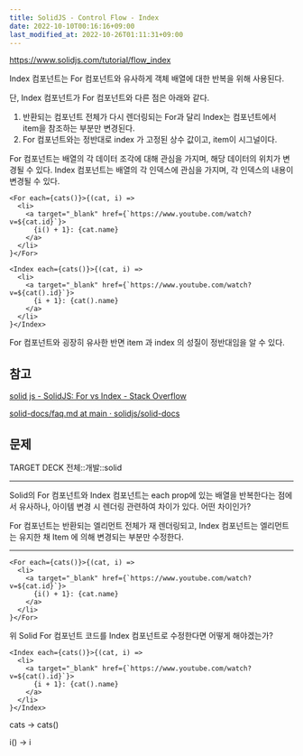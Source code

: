 ```yaml
---
title: SolidJS - Control Flow - Index
date: 2022-10-10T00:16:16+09:00
last_modified_at: 2022-10-26T01:11:31+09:00
---
```



https://www.solidjs.com/tutorial/flow_index

Index 컴포넌트는 For 컴포넌트와 유사하게 객체 배열에 대한 반복을 위해 사용된다.

단, Index 컴포넌트가 For 컴포넌트와 다른 점은 아래와 같다.
1. 반환되는 컴포넌트 전체가 다시 렌더링되는 For과 달리 Index는 컴포넌트에서 item을 참조하는 부분만 변경된다.
2. For 컴포넌트와는 정반대로 index 가 고정된 상수 값이고, item이 시그널이다.

For 컴포넌트는 배열의 각 데이터 조각에 대해 관심을 가지며, 해당 데이터의 위치가 변경될 수 있다. Index 컴포넌트는 배열의 각 인덱스에 관심을 가지며, 각 인덱스의 내용이 변경될 수 있다.

```tsx
<For each={cats()}>{(cat, i) =>
  <li>
    <a target="_blank" href={`https://www.youtube.com/watch?v=${cat.id}`}>
      {i() + 1}: {cat.name}
    </a>
  </li>
}</For>
```

```tsx
<Index each={cats()}>{(cat, i) =>
  <li>
    <a target="_blank" href={`https://www.youtube.com/watch?v=${cat().id}`}>
      {i + 1}: {cat().name}
    </a>
  </li>
}</Index>
```

For 컴포넌트와 굉장히 유사한 반면 item 과 index 의 성질이 정반대임을 알 수 있다.

## 참고

[solid js - SolidJS: For vs Index - Stack Overflow](https://stackoverflow.com/questions/70819075/solidjs-for-vs-index)

[solid-docs/faq.md at main · solidjs/solid-docs](https://github.com/solidjs/solid-docs/blob/main/langs/en/guides/faq.md#why-shouldnt-i-use-map-in-my-template-and-whats-the-difference-between-for-and-index)

## 문제
TARGET DECK
전체::개발::solid

---

<!--ankiQ-->

Solid의 For 컴포넌트와 Index 컴포넌트는 each prop에 있는 배열을 반복한다는 점에서 유사하나, 아이템 변경 시 렌더링 관련하여 차이가 있다. 어떤 차이인가?

<!--ankiA-->

For 컴포넌트는 반환되는 엘리먼트 전체가 재 렌더링되고, Index 컴포넌트는 엘리먼트는 유지한 채  Item 에 의해 변경되는 부분만 수정한다.

<!--ankiE-->
<!--ID: 1664953255292-->

---

<!--ankiQ-->

```tsx
<For each={cats()}>{(cat, i) =>
  <li>
    <a target="_blank" href={`https://www.youtube.com/watch?v=${cat.id}`}>
      {i() + 1}: {cat.name}
    </a>
  </li>
}</For>
```

위 Solid For 컴포넌트 코드를 Index 컴포넌트로 수정한다면 어떻게 해야겠는가?

<!--ankiA-->

```tsx
<Index each={cats()}>{(cat, i) =>
  <li>
    <a target="_blank" href={`https://www.youtube.com/watch?v=${cat().id}`}>
      {i + 1}: {cat().name}
    </a>
  </li>
}</Index>
```

cats -> cats()

i() -> i

<!--ankiE-->
<!--ID: 1664953255323-->
